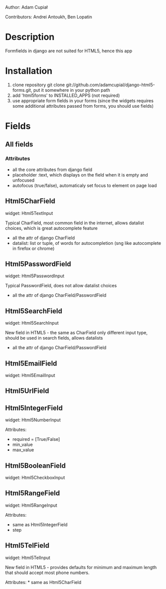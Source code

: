 Author: Adam Cupiał

Contributors: Andrei Antoukh, Ben Lopatin

# Description

Formfields in django are not suited for HTML5, hence this app

# Installation

 1. clone repository git clone git://github.com/adamcupial/django-html5-forms.git, put it somewhere in your python path
 2. add 'html5forms' to INSTALLED_APPS (not required)
 3. use appropriate form fields in your forms (since the widgets requires some additional attributes passed from forms, you should use fields)

# Fields

## All fields

### Attributes
 * all the core attributes from django field
 * placeholder :text, which displays on the field when it is empty and unfocused
 * autofocus (true/false), automaticaly set focus to element on page load

## Html5CharField

widget: Html5TextInput

 Typical CharField, most common field in the internet, allows datalist choices, which is great autocomplete feature

 * all the attr of django CharField
 * datalist: list or tuple, of words for autocompletion (sng like autocomplete in firefox or chrome)

## Html5PasswordField

widget: Html5PasswordInput

 Typical PasswordField, does not allow datalist choices

 * all the attr of django CharField/PasswordField

## Html5SearchField

widget: Html5SearchInput

 New field in HTML5 - the same as CharField only different input type, should be used in search fields, allows datalists

 * all the attr of django CharField/PasswordField

## Html5EmailField

 widget: Html5EmailInput

## Html5UrlField

## Html5IntegerField

widget: Html5NumberInput

  Attributes:
   * required = [True/False]
   * min_value
   * max_value

## Html5BooleanField

widget: Html5CheckboxInput

## Html5RangeField

widget: Html5RangeInput

  Attributes:
   * same as Html5IntegerField
   * step

## Html5TelField

widget: Html5TelInput

 New field in HTML5 - provides defaults for minimum and maximum length that
 should accept most phone numbers.

  Attributes:
    * same as Html5CharField
